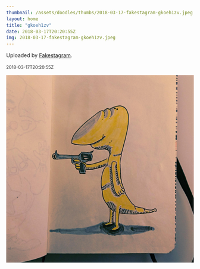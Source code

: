 ```yaml
---
thumbnail: /assets/doodles/thumbs/2018-03-17-fakestagram-gkoeh1zv.jpeg
layout: home
title: "gkoeh1zv"
date: 2018-03-17T20:20:55Z
img: 2018-03-17-fakestagram-gkoeh1zv.jpeg
---
```


Uploaded by [Fakestagram](https://github.com/opyate/fakestagram).

<small>2018-03-17T20:20:55Z</small>

![Uploaded by Fakestagram](/assets/doodles/original/2018-03-17-fakestagram-gkoeh1zv.jpeg)
